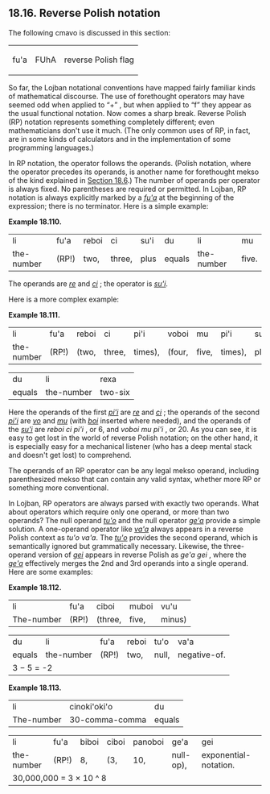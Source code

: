 <a id="section-reverse-polish-notation"></a>18.16. <a id="c18s16"></a>Reverse Polish notation
---------------------------------------------------------------------------------------------

The following cmavo is discussed in this section:

<table class="cmavo-list"><colgroup></colgroup><tbody><tr class="cmavo-entry"><td class="cmavo"><p class="cmavo">fu'a</p></td><td class="selmaho"><p class="selmaho">FUhA</p></td><td class="description"><p class="description">reverse Polish flag</p></td></tr></tbody></table>

<a id="id-1.19.18.4.1" class="indexterm"></a>So far, the Lojban notational conventions have mapped fairly familiar kinds of mathematical discourse. The use of forethought operators may have seemed odd when applied to “+” , but when applied to “f” they appear as the usual functional notation. Now comes a sharp break. Reverse Polish (RP) notation represents something completely different; even mathematicians don't use it much. (The only common uses of RP, in fact, are in some kinds of calculators and in the implementation of some programming languages.)

<a id="id-1.19.18.5.1" class="indexterm"></a><a id="id-1.19.18.5.2" class="indexterm"></a><a id="id-1.19.18.5.3" class="indexterm"></a><a id="id-1.19.18.5.4" class="indexterm"></a>In RP notation, the operator follows the operands. (Polish notation, where the operator precedes its operands, is another name for forethought mekso of the kind explained in [Section 18.6](../section-forethought).) The number of operands per operator is always fixed. No parentheses are required or permitted. In Lojban, RP notation is always explicitly marked by a _<a id="id-1.19.18.5.6.1" class="indexterm"></a>[_fu'a_](../go01#valsi-fuha)_ at the beginning of the expression; there is no terminator. Here is a simple example:

<div class="interlinear-gloss-example example">
<a id="example-random-id-V4xe"></a>

**Example 18.110. <a id="c18e16d1"></a>** 

<table class="interlinear-gloss"><colgroup></colgroup><tbody><tr class="jbo"><td>li</td><td>fu'a</td><td>reboi</td><td>ci</td><td>su'i</td><td>du</td><td>li</td><td>mu</td></tr><tr class="gloss"><td>the-number</td><td>(RP!)</td><td>two,</td><td>three,</td><td>plus</td><td>equals</td><td>the-number</td><td>five.</td></tr></tbody></table>

</div>  

The operands are _<a id="id-1.19.18.7.1.1" class="indexterm"></a>[_re_](../go01#valsi-re)_ and _<a id="id-1.19.18.7.2.1" class="indexterm"></a>[_ci_](../go01#valsi-ci)_ ; the operator is _<a id="id-1.19.18.7.3.1" class="indexterm"></a>[_su'i_](../go01#valsi-suhi)_.

Here is a more complex example:

<div class="interlinear-gloss-example example">
<a id="example-random-id-PSpq"></a>

**Example 18.111. <a id="c18e16d2"></a>** 

<table class="interlinear-gloss"><colgroup></colgroup><tbody><tr class="jbo"><td>li</td><td>fu'a</td><td>reboi</td><td>ci</td><td>pi'i</td><td>voboi</td><td>mu</td><td>pi'i</td><td>su'i</td></tr><tr class="gloss"><td>the-number</td><td>(RP!)</td><td>(two,</td><td>three,</td><td>times),</td><td>(four,</td><td>five,</td><td>times),</td><td>plus</td></tr></tbody></table>

<table class="interlinear-gloss"><colgroup></colgroup><tbody><tr class="jbo"><td>du</td><td>li</td><td>rexa</td></tr><tr class="gloss"><td>equals</td><td>the-number</td><td>two-six</td></tr></tbody></table>

</div>  

Here the operands of the first _<a id="id-1.19.18.10.1.1" class="indexterm"></a>[_pi'i_](../go01#valsi-pihi)_ are _<a id="id-1.19.18.10.2.1" class="indexterm"></a>[_re_](../go01#valsi-re)_ and _<a id="id-1.19.18.10.3.1" class="indexterm"></a>[_ci_](../go01#valsi-ci)_ ; the operands of the second _<a id="id-1.19.18.10.4.1" class="indexterm"></a>[_pi'i_](../go01#valsi-pihi)_ are _<a id="id-1.19.18.10.5.1" class="indexterm"></a>[_vo_](../go01#valsi-vo)_ and _<a id="id-1.19.18.10.6.1" class="indexterm"></a>[_mu_](../go01#valsi-mu)_ (with _<a id="id-1.19.18.10.7.1" class="indexterm"></a>[_boi_](../go01#valsi-boi)_ inserted where needed), and the operands of the _<a id="id-1.19.18.10.8.1" class="indexterm"></a>[_su'i_](../go01#valsi-suhi)_ are _<a id="id-1.19.18.10.9.1" class="indexterm"></a>reboi ci pi'i_ , or 6, and _<a id="id-1.19.18.10.10.1" class="indexterm"></a>voboi mu pi'i_ , or 20. As you can see, it is easy to get lost in the world of reverse Polish notation; on the other hand, it is especially easy for a mechanical listener (who has a deep mental stack and doesn't get lost) to comprehend.

<a id="id-1.19.18.11.1" class="indexterm"></a><a id="id-1.19.18.11.2" class="indexterm"></a>The operands of an RP operator can be any legal mekso operand, including parenthesized mekso that can contain any valid syntax, whether more RP or something more conventional.

<a id="id-1.19.18.12.1" class="indexterm"></a><a id="id-1.19.18.12.2" class="indexterm"></a><a id="id-1.19.18.12.3" class="indexterm"></a>In Lojban, RP operators are always parsed with exactly two operands. What about operators which require only one operand, or more than two operands? The null operand _<a id="id-1.19.18.12.4.1" class="indexterm"></a>[_tu'o_](../go01#valsi-tuho)_ and the null operator _<a id="id-1.19.18.12.5.1" class="indexterm"></a>[_ge'a_](../go01#valsi-geha)_ provide a simple solution. A one-operand operator like _<a id="id-1.19.18.12.6.1" class="indexterm"></a>[_va'a_](../go01#valsi-vaha)_ always appears in a reverse Polish context as _<a id="id-1.19.18.12.7.1" class="indexterm"></a>tu'o va'a_. The _<a id="id-1.19.18.12.8.1" class="indexterm"></a>[_tu'o_](../go01#valsi-tuho)_ provides the second operand, which is semantically ignored but grammatically necessary. Likewise, the three-operand version of _<a id="id-1.19.18.12.9.1" class="indexterm"></a>[_gei_](../go01#valsi-gei)_ appears in reverse Polish as _<a id="id-1.19.18.12.10.1" class="indexterm"></a>ge'a gei_ , where the _<a id="id-1.19.18.12.11.1" class="indexterm"></a>[_ge'a_](../go01#valsi-geha)_ effectively merges the 2nd and 3rd operands into a single operand. Here are some examples:

<div class="interlinear-gloss-example example">
<a id="example-random-id-qiJp"></a>

**Example 18.112. <a id="c18e16d3"></a>** 

<table class="interlinear-gloss"><colgroup></colgroup><tbody><tr class="jbo"><td>li</td><td>fu'a</td><td>ciboi</td><td>muboi</td><td>vu'u</td></tr><tr class="gloss"><td>The-number</td><td>(RP!)</td><td>(three,</td><td>five,</td><td>minus)</td></tr></tbody></table>

<table class="interlinear-gloss"><colgroup></colgroup><tbody><tr class="jbo"><td>du</td><td>li</td><td>fu'a</td><td>reboi</td><td>tu'o</td><td>va'a</td></tr><tr class="gloss"><td>equals</td><td>the-number</td><td>(RP!)</td><td>two,</td><td>null,</td><td>negative-of.</td></tr><tr class="informalequation"><td colspan="12321"><div class="informalequation"><span class="mathphrase">3 − 5 = -2</span></div></td></tr></tbody></table>

</div>  
<div class="interlinear-gloss-example example">
<a id="example-random-id-qijY"></a>

**Example 18.113. <a id="c18e16d4"></a>** 

<table class="interlinear-gloss"><colgroup></colgroup><tbody><tr class="jbo"><td>li</td><td>cinoki'oki'o</td><td>du</td></tr><tr class="gloss"><td>The-number</td><td>30-comma-comma</td><td>equals</td></tr></tbody></table>

<table class="interlinear-gloss"><colgroup></colgroup><tbody><tr class="jbo"><td>li</td><td>fu'a</td><td>biboi</td><td>ciboi</td><td>panoboi</td><td>ge'a</td><td>gei</td></tr><tr class="gloss"><td>the-number</td><td>(RP!)</td><td>8,</td><td>(3,</td><td>10,</td><td>null-op),</td><td>exponential-notation.</td></tr><tr class="informalequation"><td colspan="12321"><div class="informalequation"><span class="mathphrase">30,000,000 = 3 × 10 ^ 8</span></div></td></tr></tbody></table>

</div>